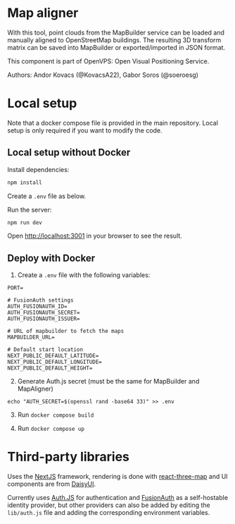 # Map aligner

With this tool, point clouds from the MapBuilder service can be loaded and manually aligned to OpenStreetMap buildings. The resulting 3D transform matrix can be saved into MapBuilder or exported/imported in JSON format.

This component is part of OpenVPS: Open Visual Positioning Service.

Authors: Andor Kovacs (@KovacsA22), Gabor Soros (@soeroesg)


# Local setup
Note that a docker compose file is provided in the main repository. Local setup is only required if you want to modify the code.

## Local setup without Docker
Install dependencies:
```bash
npm install
```

Create a `.env` file as below.

Run the server:

```bash
npm run dev
```

Open [http://localhost:3001](http://localhost:3001) in your browser to see the result.


## Deploy with Docker

1. Create a `.env` file with the following variables:

```
PORT=

# FusionAuth settings
AUTH_FUSIONAUTH_ID=
AUTH_FUSIONAUTH_SECRET=
AUTH_FUSIONAUTH_ISSUER=

# URL of mapbuilder to fetch the maps
MAPBUILDER_URL=

# Default start location
NEXT_PUBLIC_DEFAULT_LATITUDE=
NEXT_PUBLIC_DEFAULT_LONGITUDE=
NEXT_PUBLIC_DEFAULT_HEIGHT=
```

2. Generate Auth.js secret (must be the same for MapBuilder and MapAligner)

```
echo "AUTH_SECRET=$(openssl rand -base64 33)" >> .env
```

3. Run `docker compose build`

4. Run `docker compose up`


# Third-party libraries
Uses the [NextJS](https://nextjs.org/) framework, rendering is done with [react-three-map](https://github.com/RodrigoHamuy/react-three-map) and UI components are from [DaisyUI](https://daisyui.com/).

Currently uses [Auth.JS](https://authjs.dev/) for authentication and [FusionAuth](https://fusionauth.io/) as a self-hostable identity provider, but other providers can also be added by editing the `lib/auth.js` file and adding the corresponding environment variables.
